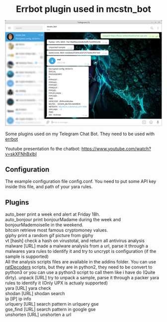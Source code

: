 <center><h1> Errbot plugin used in mcstn_bot</h1></center>

![bot screenshot](/images/unpackMalware.png)

Some plugins used on my Telegram Chat Bot.
They need to be used with [errbot](https://gitter.im/errbotio/errbot)

Youtube presentation fo the chatbot: https://www.youtube.com/watch?v=skXFNhBxIbI

## Configuration

The example configuration file config.conf. You need to put some API key inside this file, and path of your yara rules.

## Plugins

auto_beer			print a week end alert at Friday 18h.<br />
auto_bonjour		print bonjourMadame during the week and bonjourMademoiselle in the weekend.<br />
bitcoin				retrieve most famous cryptomoney values.<br />
giphy				print a random gif picture from giphy<br />
vt [hash]			check a hash on virustotal, and return all antivirus analysis<br />
malware	[URL]		made a malware analysis from a url, parse it through a malwares yara rules to identify it and try to uncrypt is configuration (if the sample is supported)<br />
					All the analysis scripts files are available in the addins folder. You can use [ratDecoders](https://github.com/kevthehermit/RATDecoders) scripts, but they are in python2, they need to be convert to python3 or you can use a python3 script to call them like i have do (Quite dirty). 
unpack [URL] 		try to unpack a sample, parse it through a packer yara rules to identify it (Only UPX is actualy supported)<br />
yara [URL]			yara check<br />
shodan [URL]		shodan search<br />
ip [IP]				ip info<br />
urlquery [URL]		search pattern in urlquery gse<br />
gse_find [URL]		search pattern in google gse<br />
unshorten [URL]		unshorten a url<br />